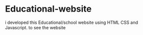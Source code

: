 # Educational-website
i developed this Educational/school website using HTML CSS and Javascript. to see the website
